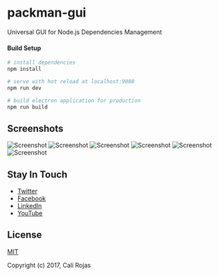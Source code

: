 # packman-gui
Universal GUI for Node.js Dependencies Management

#### Build Setup

``` bash
# install dependencies
npm install

# serve with hot reload at localhost:9080
npm run dev

# build electron application for production
npm run build


```
## Screenshots
![Screenshot](screenshots/1-start.png?raw=true)
![Screenshot](screenshots/2-dependencies.png?raw=true)
![Screenshot](screenshots/3-search.png?raw=true)
![Screenshot](screenshots/4-install.png?raw=true)
![Screenshot](screenshots/5-installing.png?raw=true)
![Screenshot](screenshots/6-finished-installing.png?raw=true)



## Stay In Touch

- [Twitter](https://twitter.com/calirojas506)
- [Facebook](https://www.facebook.com/calirojas506)
- [LinkedIn](https://www.linkedin.com/in/cali-rojas-17403334/)
- [YouTube](https://youtube.com/calirojas506)


## License
[MIT](http://opensource.org/licenses/MIT)

Copyright (c) 2017, Cali Rojas
